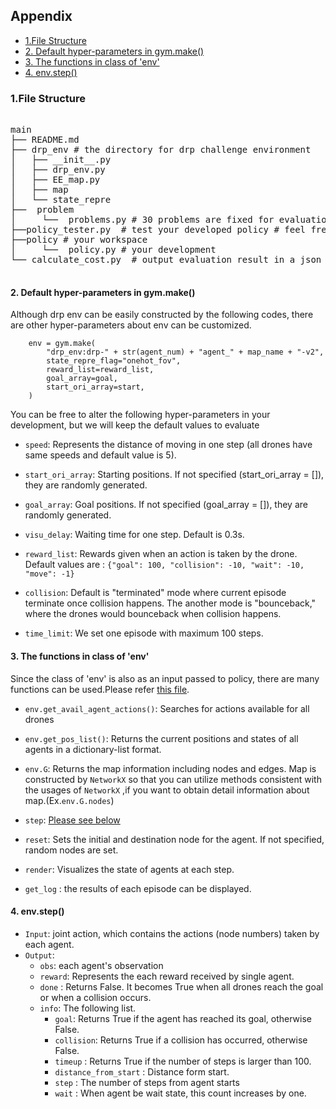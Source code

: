 
## Appendix
* [1.File Structure](#file)
* [2. Default hyper-parameters in gym.make()](#gymmake)
* [3. The functions in class of 'env'](#functions)
* [4. env.step()](#step)

<a id ="file"></a>

### 1.File Structure

<pre>

main
├── README.md
├── drp_env # the directory for drp challenge environment
│   ├── __init__.py
│   ├── drp_env.py 
│   ├── EE_map.py
│   ├── map
│   └── state_repre
├──  problem  
│     └──  problems.py # 30 problems are fixed for evaluation
├──policy_tester.py  # test your developed policy # feel free to customize this file
├──policy # your workspace
│     └──  policy.py # your development
└── calculate_cost.py  # output evaluation result in a json file

</pre>


<a id ="gymmake"></a>

#### 2. Default hyper-parameters in gym.make()
Although drp env can be easily constructed by the following codes, there are other hyper-parameters about env can be customized.
```
    env = gym.make(
        "drp_env:drp-" + str(agent_num) + "agent_" + map_name + "-v2",
        state_repre_flag="onehot_fov",
        reward_list=reward_list,
        goal_array=goal,
        start_ori_array=start,
    )
```
You can be free to alter the following hyper-parameters in your development, but we will keep the default values to evaluate

* `speed`: Represents the distance of moving in one step (all drones have same speeds and default value is 5). 

* `start_ori_array`: Starting positions. If not specified (start_ori_array = []), they are randomly generated.

* `goal_array`: Goal positions. If not specified (goal_array = []), they are randomly generated. 

* `visu_delay`: Waiting time for one step. Default is 0.3s.

* `reward_list`: Rewards given when an action is taken by the drone. Default values are : `{"goal": 100, "collision": -10, "wait": -10, "move": -1}` 

* `collision`: Default is "terminated" mode where current episode terminate once collision happens. The another mode is  "bounceback," where the drones would bounceback when collision happens. 
  
* `time_limit`: We set one episode with maximum 100 steps. 

<a id ="functions"></a>

#### 3. The functions in class of 'env'  
Since the class of 'env' is also as an input passed to policy, there are many functions can be used.Please refer [this file](https://github.com/DrpChallenge/main/blob/main/drp_env/drp_env.py).

- `env.get_avail_agent_actions()`: Searches for actions available for all drones

- `env.get_pos_list()`: Returns the current positions and states of all agents in a dictionary-list format.

- `env.G`: Returns the map information including nodes and edges. Map is constructed by ``NetworkX`` so that you can utilize methods consistent with the usages of ``NetworkX`` ,if you want to obtain detail information about map.(Ex.``env.G.nodes``) 

- `step`: [Please see below](#step)

- `reset`: Sets the initial and destination node for the agent. If not specified, random nodes are set.

- `render`: Visualizes the state of agents at each step.

- `get_log` : the results of each episode can be displayed.

<!--

- `reset`: Sets the initial values and destination for the agent. If not specified, random nodes are set.

- `reward`: Sets the reward for each agent. Note that it doesn't directly return the values defined in `reward_list`.(Please see [below](#reward))

- `render`: Visualizes the state of agents at each step.

- `close`: `print('Environment CLOSE')`
- `step`: [Please see below](#step)

- `get_log` : the results of each episode can be displayed.
-->


<!-- For example, `Node number`: is the node numbers in the rendered representation correspond to the node numbers. `Edge number`: Consists of the numbers of the two nodes at both ends of the edge. If there is an edge between node 3 and node 5, the edge number is (3, 5). -->


<a id ="step"></a>

#### 4. env.step() 

- `Input`: joint action, which contains the actions (node numbers) taken by each agent.
- `Output`:
     - `obs`: each agent's observation
     - `reward`: Represents the each reward received by single agent.
     - `done` : Returns False. It becomes True when all drones reach the goal or when a collision occurs.
     -  `info`: The following list.
          - `goal`: Returns True if the agent has reached its goal, otherwise False.
          - `collision`: Returns True if a collision has occurred, otherwise False.
          - `timeup` : Returns True if the number of steps is larger than 100.
          - `distance_from_start` : Distance form start.
          - `step` : The number of steps from agent starts
          - `wait` : When agent be wait state, this count increases by one.


<!-- <a  id = using-epymarl></a>

## Using Epymarl

[epymarl](https://github.com/uoe-agents/epymarl) is a multi agent reinforcement learning framework.

You can use drp_env with epymarl

1. install epymarl
    ```
    git clone https://github.com/uoe-agents/epymarl
    ```

2. Replace ``epymarl/src/envs/__init__.py`` with ``drp/for_epymarl/envs/__init__.py``

3. Replace ``epymarl/src/config/envs/gymma.yaml`` with ``drp/for_epymarl/config/gymma.yaml``

4. Example of using drp_env

    ```
    python3 src/main.py --config=iql --env-config=gymma with env_args.time_limit=100 env_args.key="drp_env:drp-1agent_map_3x3-v2" env_args.state_repre_flag="onehot"
    ``` -->
